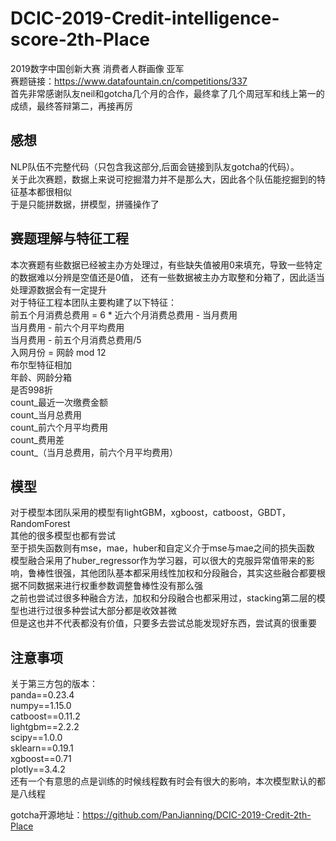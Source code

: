 # DCIC-2019-Credit-intelligence-score-2th-Place
2019数字中国创新大赛 消费者人群画像 亚军<br>
赛题链接：https://www.datafountain.cn/competitions/337<br>
首先非常感谢队友neil和gotcha几个月的合作，最终拿了几个周冠军和线上第一的成绩，最终答辩第二，再接再厉<br>

## 感想
NLP队伍不完整代码（只包含我这部分,后面会链接到队友gotcha的代码）。<br>
关于此次赛题，数据上来说可挖掘潜力并不是那么大，因此各个队伍能挖掘到的特征基本都很相似<br>
于是只能拼数据，拼模型，拼骚操作了<br>

## 赛题理解与特征工程
本次赛题有些数据已经被主办方处理过，有些缺失值被用0来填充，导致一些特定的数据难以分辨是空值还是0值， 还有一些数据被主办方取整和分箱了，因此适当处理源数据会有一定提升<br>
对于特征工程本团队主要构建了以下特征：<br>
    前五个月消费总费用 = 6 * 近六个月消费总费用 - 当月费用<br>
    当月费用 - 前六个月平均费用<br>
    当月费用 - 前五个月消费总费用/5<br>
    入网月份 = 网龄 mod 12<br>
    布尔型特征相加<br>
    年龄、网龄分箱<br>
    是否998折<br>
    count_最近一次缴费金额<br>
    count_当月总费用<br>
    count_前六个月平均费用<br>
    count_费用差<br>
    count_（当月总费用，前六个月平均费用）<br>

## 模型
对于模型本团队采用的模型有lightGBM，xgboost，catboost，GBDT，RandomForest<br>
其他的很多模型也都有尝试<br>
至于损失函数则有mse，mae，huber和自定义介于mse与mae之间的损失函数<br>
模型融合采用了huber_regressor作为学习器，可以很大的克服异常值带来的影响，鲁棒性很强，其他团队基本都采用线性加权和分段融合，其实这些融合都要根据不同数据来进行权重参数调整鲁棒性没有那么强<br>
之前也尝试过很多种融合方法，加权和分段融合也都采用过，stacking第二层的模型也进行过很多种尝试大部分都是收效甚微<br>
但是这也并不代表都没有价值，只要多去尝试总能发现好东西，尝试真的很重要<br>

## 注意事项
关于第三方包的版本：<br>
panda==0.23.4<br>
numpy==1.15.0<br>
catboost==0.11.2<br>
lightgbm==2.2.2<br>
scipy==1.0.0<br>
sklearn==0.19.1<br>
xgboost==0.71<br>
plotly==3.4.2<br>
还有一个有意思的点是训练的时候线程数有时会有很大的影响，本次模型默认的都是八线程<br>

gotcha开源地址：https://github.com/PanJianning/DCIC-2019-Credit-2th-Place<br>
